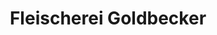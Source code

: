---
title: "Fleischerei Goldbecker"
url: /borgholzhausen/fleischerei-goldbecker/
shop: Metzgerei
---